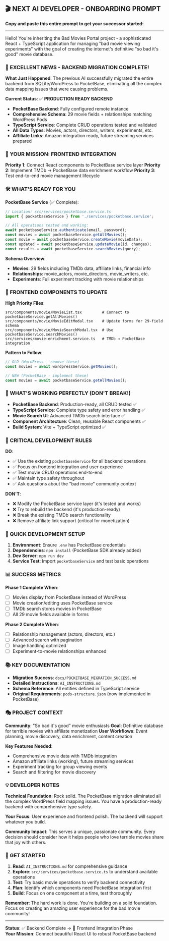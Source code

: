 ## 🎬 NEXT AI DEVELOPER - ONBOARDING PROMPT

**Copy and paste this entire prompt to get your successor started:**

---

Hello! You're inheriting the Bad Movies Portal project - a sophisticated React + TypeScript application for managing "bad movie viewing experiments" with the goal of creating the internet's definitive "so bad it's good" movie database.

### 🎉 EXCELLENT NEWS - BACKEND MIGRATION COMPLETE!

**What Just Happened**: The previous AI successfully migrated the entire backend from SQLite/WordPress to PocketBase, eliminating all the complex data mapping issues that were causing problems.

**Current Status**: ✅ **PRODUCTION READY BACKEND**
- **PocketBase Backend**: Fully configured remote instance
- **Comprehensive Schema**: 29 movie fields + relationships matching WordPress Pods
- **TypeScript Service**: Complete CRUD operations tested and validated
- **All Data Types**: Movies, actors, directors, writers, experiments, etc.
- **Affiliate Links**: Amazon integration ready, future streaming services prepared

### 🎯 YOUR MISSION: FRONTEND INTEGRATION

**Priority 1**: Connect React components to PocketBase service layer
**Priority 2**: Implement TMDb → PocketBase data enrichment workflow
**Priority 3**: Test end-to-end movie management lifecycle

### 🛠️ WHAT'S READY FOR YOU

**PocketBase Service** (✅ Complete):
```typescript
// Location: src/services/pocketbase.service.ts
import { pocketbaseService } from './services/pocketbase.service';

// All operations tested and working:
await pocketbaseService.authenticate(email, password);
const movies = await pocketbaseService.getAllMovies();
const movie = await pocketbaseService.createMovie(movieData);
const updated = await pocketbaseService.updateMovie(id, changes);
const results = await pocketbaseService.searchMovies(query);
```

**Schema Overview**:
- **Movies**: 29 fields including TMDb data, affiliate links, financial info
- **Relationships**: movie_actors, movie_directors, movie_writers, etc.
- **Experiments**: Full experiment tracking with movie relationships

### 🔄 FRONTEND COMPONENTS TO UPDATE

**High Priority Files**:
```
src/components/movie/MovieList.tsx         # Connect to pocketbaseService.getAllMovies()
src/components/movie/MovieEditModal.tsx    # Update forms for 29-field schema
src/components/movie/MovieSearchModal.tsx  # Use pocketbaseService.searchMovies()
src/services/movie-enrichment.service.ts   # TMDb → PocketBase integration
```

**Pattern to Follow**:
```typescript
// OLD (WordPress - remove these)
const movies = await wordpressService.getMovies();

// NEW (PocketBase - implement these)
const movies = await pocketbaseService.getAllMovies();
```

### 🎯 WHAT'S WORKING PERFECTLY (DON'T BREAK!)

- **PocketBase Backend**: Production-ready, all CRUD tested ✅
- **TypeScript Service**: Complete type safety and error handling ✅
- **Movie Search UI**: Advanced TMDb search interface ✅
- **Component Architecture**: Clean, reusable React components ✅
- **Build System**: Vite + TypeScript optimized ✅

### 🚨 CRITICAL DEVELOPMENT RULES

**DO**:
- ✅ Use the existing `pocketbaseService` for all backend operations
- ✅ Focus on frontend integration and user experience
- ✅ Test movie CRUD operations end-to-end
- ✅ Maintain type safety throughout
- ✅ Ask questions about the "bad movie" community context

**DON'T**:
- ❌ Modify the PocketBase service layer (it's tested and works)
- ❌ Try to rebuild the backend (it's production-ready)
- ❌ Break the existing TMDb search functionality
- ❌ Remove affiliate link support (critical for monetization)

### 🔧 QUICK DEVELOPMENT SETUP

1. **Environment**: Ensure `.env` has PocketBase credentials
2. **Dependencies**: `npm install` (PocketBase SDK already added)
3. **Dev Server**: `npm run dev`
4. **Service Test**: Import `pocketbaseService` and test basic operations

### 📊 SUCCESS METRICS

**Phase 1 Complete When**:
- [ ] Movies display from PocketBase instead of WordPress
- [ ] Movie creation/editing uses PocketBase service
- [ ] TMDb search stores movies in PocketBase
- [ ] All 29 movie fields available in forms

**Phase 2 Complete When**:
- [ ] Relationship management (actors, directors, etc.)
- [ ] Advanced search with pagination
- [ ] Image handling optimized
- [ ] Experiment-to-movie relationships enhanced

### 📚 KEY DOCUMENTATION

- **Migration Success**: `docs/POCKETBASE_MIGRATION_SUCCESS.md`
- **Detailed Instructions**: `AI_INSTRUCTIONS.md`
- **Schema Reference**: All entities defined in TypeScript service
- **Original Requirements**: `pods-structure.json` (now implemented in PocketBase)

### 🎭 PROJECT CONTEXT

**Community**: "So bad it's good" movie enthusiasts
**Goal**: Definitive database for terrible movies with affiliate monetization
**User Workflows**: Event planning, movie discovery, data enrichment, content creation

**Key Features Needed**:
- Comprehensive movie data with TMDb integration
- Amazon affiliate links (working), future streaming services
- Experiment tracking for group viewing events
- Search and filtering for movie discovery

### 💡 DEVELOPER NOTES

**Technical Foundation**: Rock solid. The PocketBase migration eliminated all the complex WordPress field mapping issues. You have a production-ready backend with comprehensive type safety.

**Your Focus**: User experience and frontend polish. The backend will support whatever you build.

**Community Impact**: This serves a unique, passionate community. Every decision should consider how it helps people who love terrible movies share that joy with others.

### 🚀 GET STARTED

1. **Read**: `AI_INSTRUCTIONS.md` for comprehensive guidance
2. **Explore**: `src/services/pocketbase.service.ts` to understand available operations
3. **Test**: Try basic movie operations to verify backend connectivity
4. **Plan**: Identify which components need PocketBase integration first
5. **Build**: Focus on one component at a time, test thoroughly

**Remember**: The hard work is done. You're building on a solid foundation. Focus on creating an amazing user experience for the bad movie community!

---

**Status**: ✅ Backend Complete → 🔄 Frontend Integration Phase  
**Your Mission**: Connect beautiful React UI to robust PocketBase backend
